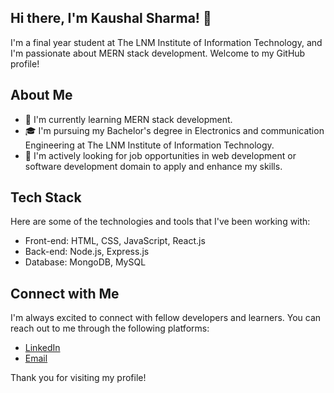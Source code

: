## Hi there, I'm Kaushal Sharma! 👋

I'm a final year student at The LNM Institute of Information Technology, and I'm passionate about MERN stack development. Welcome to my GitHub profile! 

## About Me

- 🌱 I'm currently learning MERN stack development.
- 🎓 I'm pursuing my Bachelor's degree in Electronics and communication Engineering at The LNM Institute of Information Technology.
- 💼 I'm actively looking for job opportunities in web development or software development domain to apply and enhance my skills.

## Tech Stack

Here are some of the technologies and tools that I've been working with:

- Front-end: HTML, CSS, JavaScript, React.js
- Back-end: Node.js, Express.js
- Database: MongoDB, MySQL


## Connect with Me

I'm always excited to connect with fellow developers and learners. You can reach out to me through the following platforms:

- [LinkedIn](https://www.linkedin.com/in/kaushal-sharma-a40690213/)
- [Email](mkaushalsharma39@gmail.com)

Thank you for visiting my profile!</h1>
